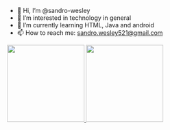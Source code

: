 - 👋 Hi, I’m @sandro-wesley
- 👀 I’m interested in technology in general
- 🌱 I’m currently learning HTML, Java and android
- 📫 How to reach me: sandro.wesley521@gmail.com

<div>
<a href="https://github.com/sandro-wesley">
  <img height="180em" src="https://github-readme-stats.vercel.app/api?username=sandro-wesley&show_icons=true&theme=dracula&include_all_commits=true&count_private=true"/>
  <img height="180em" src="https://github-readme-stats.vercel.app/api/top-langs/?username=sandro-wesley&layout=compact&langs_count=7&theme=dracula"/>
</div>
